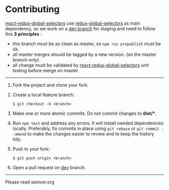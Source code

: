 # Contributing

[react-redux-global-selectors](https://github.com/guillaumearm/react-redux-global-selectors) use [redux-global-selectors](https://github.com/guillaumearm/redux-global-selectors) as main dependency, so we work on a [dev branch](https://github.com/guillaumearm/redux-global-selectors/tree/dev) for staging and need to follow this __3 principles__ :
- this branch must be as clean as master, so `npm run prepublish` must be ok.
- all master merges should be tagged by a new version. (on the master branch only)
- all change must be validated by [react-redux-global-selectors](https://github.com/guillaumearm/react-redux-global-selectors) unit testing before merge on master

--------------

1.  Fork the project and clone your fork.

2.  Create a local feature branch:

        $ git checkout -b <branch>

3.  Make one or more atomic commits. Do not commit changes to
    __dist/*__.

4.  Run `npm test` and address any errors. It will install
    needed dependencies locally.  Preferably, fix commits in place using `git
    rebase` or `git commit --amend` to make the changes easier to review and to
    keep the history tidy.

5.  Push to your fork:

        $ git push origin <branch>

6.  Open a pull request on [dev](https://github.com/guillaumearm/redux-global-selectors/tree/dev) branch.

----------------

Please read semver.org
